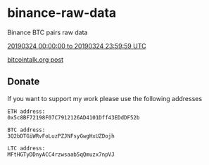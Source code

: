 # binance-raw-data
Binance BTC pairs raw data

[20190324 00:00:00 to 20190324 23:59:59 UTC](http://162.243.10.12:8001/20190324_00_00_00-17c6e1e/agg_trades)

[bitcointalk.org post](https://bitcointalk.org/index.php?topic=5124806.0)

## Donate
If you want to support my work please use the following addresses

```
ETH address:
0x5c8BF72198F07C7912126AD4101Dff43EDdDF52b
```
```
BTC address:
3Q2bDTGiWRvFoLuzPZJNFsyGwgHxUZDojh
```
```
LTC address:
MFtHGTyDDnyACC4rzwsaab5qQmuzx7npVJ
```

